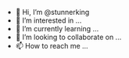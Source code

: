 - 👋 Hi, I’m @stunnerking
- 👀 I’m interested in ...
- 🌱 I’m currently learning ...
- 💞️ I’m looking to collaborate on ...
- 📫 How to reach me ...

<!---
stunnerking/stunnerking is a ✨ special ✨ repository because its `README.md` (this file) appears on your GitHub profile.
You can click the Preview link to take a look at your changes.
--->
